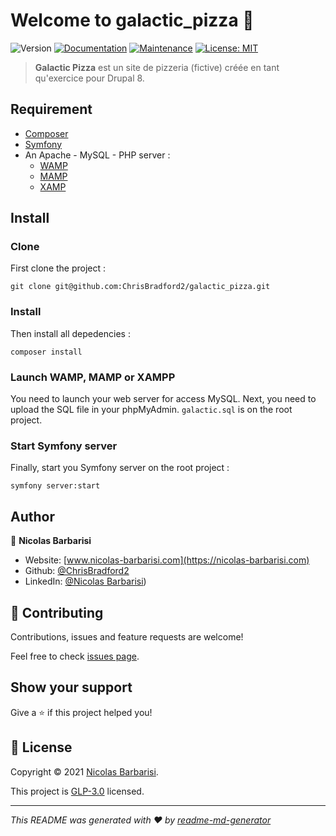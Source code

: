# Welcome to galactic_pizza 👋
![Version](https://img.shields.io/badge/version-1.0.0-blue.svg?cacheSeconds=2592000)
[![Documentation](https://img.shields.io/badge/documentation-yes-brightgreen.svg)](https://github.com/ChrisBradford2/galactic_pizza#readme)
[![Maintenance](https://img.shields.io/badge/Maintained%3F-yes-green.svg)](https://github.com/ChrisBradford2/galactic_pizza/graphs/commit-activity)
[![License: MIT ](https://img.shields.io/github/license/ChrisBradford2/galactic_pizza)](https://github.com/ChrisBradford2/galactic_pizza/blob/master/LICENSE)

> **Galactic Pizza** est un site de pizzeria (fictive) créée en tant qu'exercice pour Drupal 8.

## Requirement

* [Composer](https://getcomposer.org/)
* [Symfony](https://symfony.com/)
* An Apache - MySQL - PHP server :
  * [WAMP](https://www.wampserver.com/en/)
  * [MAMP](https://www.mamp.info/)
  * [XAMP](https://www.apachefriends.org/index.html)

## Install

### Clone

First clone the project :

```git
git clone git@github.com:ChrisBradford2/galactic_pizza.git
```

### Install

Then install all depedencies :

```composer
composer install
```

### Launch WAMP, MAMP or XAMPP

You need to launch your web server for access MySQL. Next, you need to upload the SQL file in your phpMyAdmin. `galactic.sql` is on the root project.

### Start Symfony server

Finally, start you Symfony server on the root project :

```symfony
symfony server:start
```

## Author

👤 **Nicolas Barbarisi**

* Website: [www.nicolas-barbarisi.com](https://nicolas-barbarisi.com)
* Github: [@ChrisBradford2](https://github.com/ChrisBradford2)
* LinkedIn: [@Nicolas Barbarisi](https://www.linkedin.com/in/nicolas-barbarisi-a4a97a193/))

## 🤝 Contributing

Contributions, issues and feature requests are welcome!

Feel free to check [issues page](https://github.com/ChrisBradford2/galactic_pizza/issues).

## Show your support

Give a ⭐️ if this project helped you!

## 📝 License

Copyright © 2021 [Nicolas Barbarisi](https://github.com/ChrisBradford2).

This project is [GLP-3.0](https://github.com/ChrisBradford2/galactic_pizza/blob/main/LICENSE) licensed.

***
_This README was generated with ❤️ by [readme-md-generator](https://github.com/kefranabg/readme-md-generator)_
